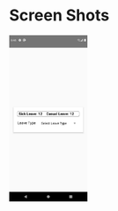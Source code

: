 # Screen Shots
<img src="https://github.com/ArunKumarVallal99/Camera/blob/Leave-Apply/ScreenShots/Screenshot_1609939019.png" height='300'>
